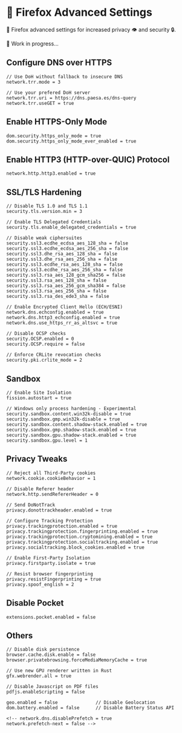 # 🦊 Firefox Advanced Settings

🦊 Firefox advanced settings for increased privacy 👁️  and security 🔒.

🚧 Work in progress...

## Configure DNS over HTTPS

    // Use DoH without fallback to insecure DNS
    network.trr.mode = 3

    // Use your prefered DoH server
    network.trr.uri = https://dns.paesa.es/dns-query
    network.trr.useGET = true

## Enable HTTPS-Only Mode

    dom.security.https_only_mode = true
    dom.security.https_only_mode_ever_enabled = true

## Enable HTTP3 (HTTP-over-QUIC) Protocol

    network.http.http3.enabled = true

## SSL/TLS Hardening

    // Disable TLS 1.0 and TLS 1.1
    security.tls.version.min = 3
    
    // Enable TLS Delegated Credentials
    security.tls.enable_delegated_credentials = true

    // Disable weak ciphersuites
    security.ssl3.ecdhe_ecdsa_aes_128_sha = false
    security.ssl3.ecdhe_ecdsa_aes_256_sha = false
    security.ssl3.dhe_rsa_aes_128_sha = false
    security.ssl3.dhe_rsa_aes_256_sha = false
    security.ssl3.ecdhe_rsa_aes_128_sha = false
    security.ssl3.ecdhe_rsa_aes_256_sha = false
    security.ssl3.rsa_aes_128_gcm_sha256 = false
    security.ssl3.rsa_aes_128_sha = false
    security.ssl3.rsa_aes_256_gcm_sha384 = false
    security.ssl3.rsa_aes_256_sha = false
    security.ssl3.rsa_des_ede3_sha = false

    // Enable Encrypted Client Hello (ECH/ESNI)
    network.dns.echconfig.enabled = true
    network.dns.http3_echconfig.enabled = true
    network.dns.use_https_rr_as_altsvc = true

    // Disable OCSP checks
    security.OCSP.enabled = 0
    security.OCSP.require = false

    // Enforce CRLite revocation checks
    security.pki.crlite_mode = 2

## Sandbox

    // Enable Site Isolation
    fission.autostart = true

    // Windows only process hardening - Experimental
    security.sandbox.content.win32k-disable = true
    security.sandbox.gmp.win32k-disable = true
    security.sandbox.content.shadow-stack.enabled = true
    security.sandbox.gmp.shadow-stack.enabled = true
    security.sandbox.gpu.shadow-stack.enabled = true
    security.sandbox.gpu.level = 1

## Privacy Tweaks

    // Reject all Third-Party cookies
    network.cookie.cookieBehavior = 1

    // Disable Referer header
    network.http.sendRefererHeader = 0

    // Send DoNotTrack
    privacy.donottrackheader.enabled = true

    // Configure Tracking Protection
    privacy.trackingprotection.enabled = true
    privacy.trackingprotection.fingerprinting.enabled = true
    privacy.trackingprotection.cryptomining.enabled = true
    privacy.trackingprotection.socialtracking.enabled = true
    privacy.socialtracking.block_cookies.enabled = true

    // Enable First-Party Isolation
    privacy.firstparty.isolate = true

    // Resist browser fingerprinting
    privacy.resistFingerprinting = true
    privacy.spoof_english = 2

## Disable Pocket

    extensions.pocket.enabled = false

<!-- ## Enable Containers

    privacy.userContext.enabled = true
    privacy.userContext.ui.enabled = true -->

## Others

    // Disable disk persistence
    browser.cache.disk.enable = false
    browser.privatebrowsing.forceMediaMemoryCache = true

    // Use new GPU renderer written in Rust
    gfx.webrender.all = true 

    // Disable Javascript on PDF files
    pdfjs.enableScripting = false

    geo.enabled = false              // Disable Geolocation
    dom.battery.enabled = false      // Disable Battery Status API

    <!-- network.dns.disablePrefetch = true
    network.prefetch-next = false -->
